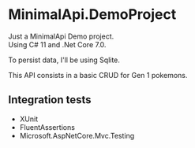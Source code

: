 # MinimalApi.DemoProject

Just a MinimalApi Demo project.  
Using C# 11 and .Net Core 7.0.  
 
To persist data, I'll be using Sqlite.  

This API consists in a basic CRUD for Gen 1 pokemons.  

## Integration tests

- XUnit
- FluentAssertions
- Microsoft.AspNetCore.Mvc.Testing